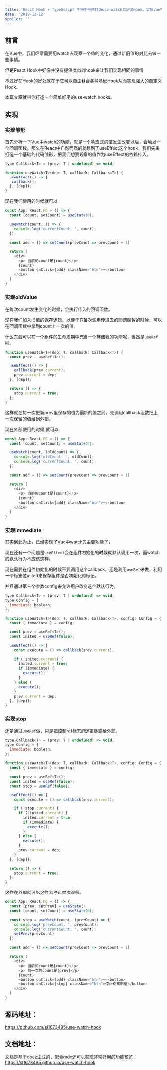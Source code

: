 ```yaml
---
title: 'React Hook + TypeScript 手把手带你打造use-watch自定义Hook，实现Vue中的watch功能。'
date: '2019-12-12'
spoiler: ''
---
```


## 前言
在Vue中，我们经常需要用watch去观察一个值的变化，通过新旧值的对比去做一些事情。

但是React Hook中好像并没有提供类似的hook来让我们实现相同的事情

不过好在Hook的好处就在于它可以自由组合各种基础Hook从而实现强大的自定义Hook。

本篇文章就带你打造一个简单好用的use-watch hooks。

## 实现

### 实现雏形
首先分析一下Vue中watch的功能，就是一个响应式的值发生改变以后，会触发一个回调函数，那么在React中自然而然的就想到了useEffect这个hook，我们先来打造一个基础的代码雏形，把我们想要观察的值作为useEffect的依赖传入。
```js
type Callback<T> = (prev: T | undefined) => void;

function useWatch<T>(dep: T, callback: Callback<T>) {
  useEffect(() => {
   callback();
  }, [dep]);
}
```

现在我们使用的时候就可以
```js
const App: React.FC = () => {
  const [count, setCount] = useState(0);

  useWatch(count, () => {
    console.log('currentCount: ', count);
  })

  const add = () => setCount(prevCount => prevCount + 1)

  return (
    <div>
      <p> 当前的count是{count}</p>
      {count}
      <button onClick={add} className="btn">+</button>
    </div>
  )
}
```

### 实现oldValue
在每次count发生变化的时候，会执行传入的回调函数。

现在我们加入旧值的保存逻辑，以便于在每次调用传进去的回调函数的时候，可以在回调函数中拿到count上一次的值。  

什么东西可以在一个组件的生命周期中充当一个存储器的功能呢，当然是`useRef`啦。

```js
function useWatch<T>(dep: T, callback: Callback<T>) {
  const prev = useRef<T>();

  useEffect(() => {
    callback(prev.current);
    prev.current = dep;
  }, [dep]);

  return () => {
    stop.current = true;
  };
}
```

这样就在每一次更新prev里保存的值为最新的值之前，先调用callback函数把上一次保留的值给到外部。

现在外部使用的时候 就可以
```js
const App: React.FC = () => {
  const [count, setCount] = useState(0);

  useWatch(count, (oldCount) => {
    console.log('oldCount: ', oldCount);
    console.log('currentCount: ', count);
  })

  const add = () => setCount(prevCount => prevCount + 1)

  return (
    <div>
      <p> 当前的count是{count}</p>
      {count}
      <button onClick={add} className="btn">+</button>
    </div>
  )
}
```

### 实现immediate

其实到此为止，已经实现了Vue中watch的主要功能了，  

现在还有一个问题是`useEffect`会在组件初始化的时候就默认调用一次，而watch的默认行为不应该这样。  

现在需要在组件初始化的时候不要调用这个callback，还是利用`useRef`来做，利用一个标志位inited来保存组件是否初始化的标记。  

并且通过第三个参数config来允许用户改变这个默认行为。

```js
type Callback<T> = (prev: T | undefined) => void;
type Config = {
  immediate: boolean;
};

function useWatch<T>(dep: T, callback: Callback<T>, config: Config = { immediate: false }) {
  const { immediate } = config;

  const prev = useRef<T>();
  const inited = useRef(false);

  useEffect(() => {
    const execute = () => callback(prev.current);

    if (!inited.current) {
      inited.current = true;
      if (immediate) {
        execute();
      }
    } else {
      execute();
    }
    prev.current = dep;
  }, [dep]);
}

```

### 实现stop

还是通过`useRef`做，只是把控制ref标志的逻辑暴露给外部。
```js
type Callback<T> = (prev: T | undefined) => void;
type Config = {
  immediate: boolean;
};

function useWatch<T>(dep: T, callback: Callback<T>, config: Config = { immediate: false }) {
  const { immediate } = config;

  const prev = useRef<T>();
  const inited = useRef(false);
  const stop = useRef(false);

  useEffect(() => {
    const execute = () => callback(prev.current);

    if (!stop.current) {
      if (!inited.current) {
        inited.current = true;
        if (immediate) {
          execute();
        }
      } else {
        execute();
      }
      prev.current = dep;
    }
  }, [dep]);

  return () => {
    stop.current = true;
  };
}
```

这样在外部就可以这样去停止本次观察。
```js
const App: React.FC = () => {
  const [prev, setPrev] = useState()
  const [count, setCount] = useState(0);

  const stop = useWatch(count, (prevCount) => {
    console.log('prevCount: ', prevCount);
    console.log('currentCount: ', count);
    setPrev(prevCount)
  })

  const add = () => setCount(prevCount => prevCount + 1)

  return (
    <div>
      <p> 当前的count是{count}</p>
      <p> 前一次的count是{prev}</p>
      {count}
      <button onClick={add} className="btn">+</button>
      <button onClick={stop} className="btn">停止观察旧值</button>
    </div>
  )
}
```

## 源码地址：
https://github.com/sl1673495/use-watch-hook

## 文档地址：
文档是基于docz生成的，配合mdx还可以实现非常好用的功能预览：  
https://sl1673495.github.io/use-watch-hook
